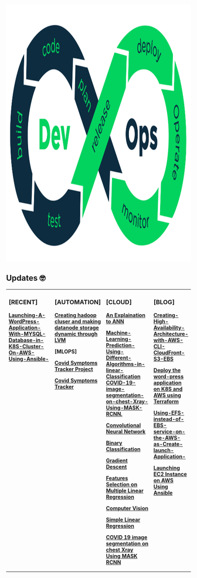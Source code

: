<div>
  <p align="center">
    <img src="https://github.com/unos0923/svg/raw/main/devops.png" width="1500" height="700" />
  </p>
</div>

<!--BLOG Process-->
## Updates 🤓
<b>
<table><tr><td valign="top" width="33%">

### [RECENT]
<!-- recent_releases starts -->

[Launching-A-WordPress-Application-With-MYSQL-Database-in-K8S-Cluster-On-AWS-Using-Ansible-](https://github.com/amit17133129/Launching-A-WordPress-Application-With-MYSQL-Database-in-K8S-Cluster-On-AWS-Using-Ansible-)


</td><td valign="top" width="25%"> 
 
### [AUTOMATION]
<!-- recent_releases starts -->
 [Creating hadoop cluser and making datanode storage dynamic through LVM](https://www.linkedin.com/pulse/hadoop-static-partition-lvm-amit-sharma/)
 
 [MLOPS]
 
[Covid Symptoms Tracker Project](https://www.linkedin.com/posts/amit-sharma-35439016a_mlops-machinelearning-ai-activity-6723638308745945088-xHex/)
 
[Covid Symptoms Tracker](https://github.com/users/amit17133129/projects/4/)
</td><td valign="top" width="30%"> 

### [CLOUD]
<!-- blog starts -->

[An Explaination to ANN](https://github.com/amit17133129/An-Explanation-To-Artificial-Neural-Network/blob/main/Churn_Modelling.ipynb)

[Machine-Learning-Prediction-Using-Different-Algorithms-in-linear-Classification](https://github.com/amit17133129/Machine-Learning-Prediction-Using-Different-Algorithms-in-linear-Classification/)
[COVID-19-image-segmentation-on-chest-Xray-Using-MASK-RCNN.](https://www.linkedin.com/pulse/covid-19-image-segmentation-chest-xray-using-mask-rcnn-amit-sharma/)

[Convolutional Neural Network ](https://www.linkedin.com/pulse/mlops-day-24-convolutional-neural-network-amit-sharma/)

[Binary Classification](https://www.linkedin.com/pulse/mlops-day-20-binary-classification-amit-sharma/)

[Gradient Descent](https://www.linkedin.com/pulse/mlops-day-11-gradient-descent-amit-sharma/)

[Features Selection on Multiple Linear Regression](https://www.linkedin.com/pulse/mlops-day-7-features-selection-multiple-linear-amit-sharma/)

[Computer Vision](https://www.linkedin.com/pulse/day-4-computer-vision-amit-sharma/)

[Simple Linear Regression](https://www.linkedin.com/pulse/day-4-machine-learning-amit-sharma/)

[COVID 19 image segmentation on chest Xray Using MASK RCNN](https://www.linkedin.com/posts/amit-sharma-35439016a_task6-worldrecordholder-mlops-activity-6689080600785252352-GMg8/)

</td><td valign="top" width="50%">

### [BLOG]
<!-- tils starts -->
[Creating-High-Availability-Architecture-with-AWS-CLI-CloudFront-S3-EBS](https://www.linkedin.com/pulse/creating-high-availability-architecture-aws-cli-s3-ebs-amit-sharma/)

[Deploy the word-press application on K8S and AWS using Terraform](https://www.linkedin.com/pulse/hybrid-multi-cloud-task-6-deploy-word-press-k8s-aws-using-amit-sharma/) 

[Using-EFS-instead-of-EBS-service-on-the-AWS-as-Create-launch-Application-](https://www.linkedin.com/feed/update/urn:li:activity:6720384729843146752/)

[Launching EC2 Instance on AWS Using Ansible](https://www.linkedin.com/feed/update/urn:li:activity:6720384622833860608/)

</td></tr></table> </b>
